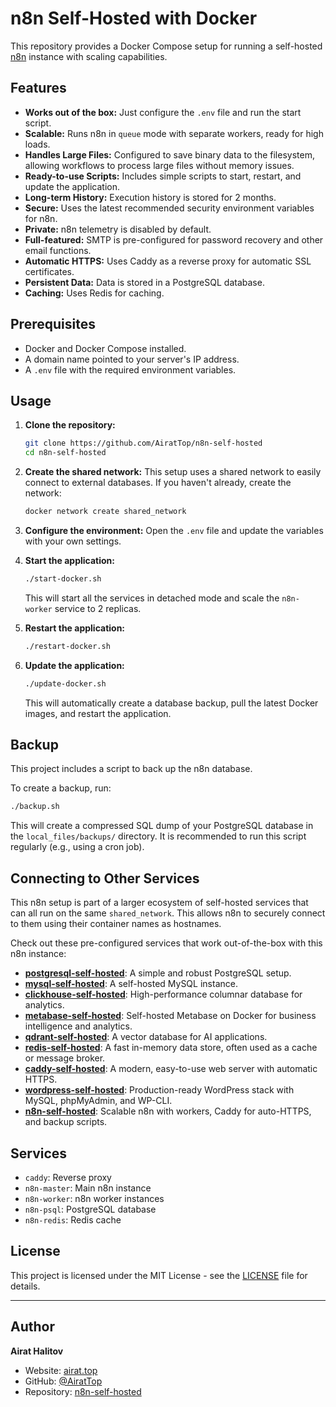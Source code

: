 # n8n Self-Hosted with Docker

This repository provides a Docker Compose setup for running a self-hosted [n8n](https://n8n.io/) instance with scaling capabilities.

## Features

- **Works out of the box:** Just configure the `.env` file and run the start script.
- **Scalable:** Runs n8n in `queue` mode with separate workers, ready for high loads.
- **Handles Large Files:** Configured to save binary data to the filesystem, allowing workflows to process large files without memory issues.
- **Ready-to-use Scripts:** Includes simple scripts to start, restart, and update the application.
- **Long-term History:** Execution history is stored for 2 months.
- **Secure:** Uses the latest recommended security environment variables for n8n.
- **Private:** n8n telemetry is disabled by default.
- **Full-featured:** SMTP is pre-configured for password recovery and other email functions.
- **Automatic HTTPS:** Uses Caddy as a reverse proxy for automatic SSL certificates.
- **Persistent Data:** Data is stored in a PostgreSQL database.
- **Caching:** Uses Redis for caching.

## Prerequisites

- Docker and Docker Compose installed.
- A domain name pointed to your server's IP address.
- A `.env` file with the required environment variables.

## Usage

1.  **Clone the repository:**
    ```bash
    git clone https://github.com/AiratTop/n8n-self-hosted
    cd n8n-self-hosted
    ```

2.  **Create the shared network:**
    This setup uses a shared network to easily connect to external databases. If you haven't already, create the network:
    ```bash
    docker network create shared_network
    ```

3.  **Configure the environment:**
    Open the `.env` file and update the variables with your own settings.

4.  **Start the application:**
    ```bash
    ./start-docker.sh
    ```
    This will start all the services in detached mode and scale the `n8n-worker` service to 2 replicas.

5.  **Restart the application:**
    ```bash
    ./restart-docker.sh
    ```

6.  **Update the application:**
    ```bash
    ./update-docker.sh
    ```
    This will automatically create a database backup, pull the latest Docker images, and restart the application.

## Backup

This project includes a script to back up the n8n database.

To create a backup, run:
```bash
./backup.sh
```
This will create a compressed SQL dump of your PostgreSQL database in the `local_files/backups/` directory. It is recommended to run this script regularly (e.g., using a cron job).

## Connecting to Other Services

This n8n setup is part of a larger ecosystem of self-hosted services that can all run on the same `shared_network`. This allows n8n to securely connect to them using their container names as hostnames.

Check out these pre-configured services that work out-of-the-box with this n8n instance:

-   [**postgresql-self-hosted**](https://github.com/AiratTop/postgresql-self-hosted): A simple and robust PostgreSQL setup.
-   [**mysql-self-hosted**](https://github.com/AiratTop/mysql-self-hosted): A self-hosted MySQL instance.
-   [**clickhouse-self-hosted**](https://github.com/AiratTop/clickhouse-self-hosted): High-performance columnar database for analytics.
-   [**metabase-self-hosted**](https://github.com/AiratTop/metabase-self-hosted): Self-hosted Metabase on Docker for business intelligence and analytics.
-   [**qdrant-self-hosted**](https://github.com/AiratTop/qdrant-self-hosted): A vector database for AI applications.
-   [**redis-self-hosted**](https://github.com/AiratTop/redis-self-hosted): A fast in-memory data store, often used as a cache or message broker.
-   [**caddy-self-hosted**](https://github.com/AiratTop/caddy-self-hosted): A modern, easy-to-use web server with automatic HTTPS.
-   [**wordpress-self-hosted**](https://github.com/AiratTop/wordpress-self-hosted): Production-ready WordPress stack with MySQL, phpMyAdmin, and WP-CLI.
-   [**n8n-self-hosted**](https://github.com/AiratTop/n8n-self-hosted): Scalable n8n with workers, Caddy for auto-HTTPS, and backup scripts.

## Services

- `caddy`: Reverse proxy
- `n8n-master`: Main n8n instance
- `n8n-worker`: n8n worker instances
- `n8n-psql`: PostgreSQL database
- `n8n-redis`: Redis cache

## License

This project is licensed under the MIT License - see the [LICENSE](LICENSE) file for details.

---

## Author

**Airat Halitov**

- Website: [airat.top](https://airat.top)
- GitHub: [@AiratTop](https://github.com/AiratTop)
- Repository: [n8n-self-hosted](https://github.com/AiratTop/n8n-self-hosted)
